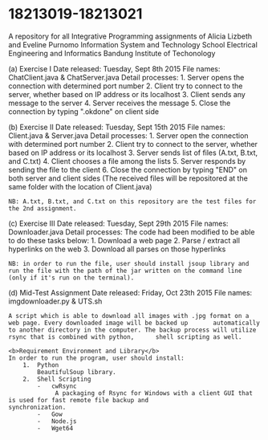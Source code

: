 # 18213019-18213021
A repository for all Integrative Programming assignments of Alicia Lizbeth and Eveline Purnomo
Information System and Technology
School Electrical Engineering and Informatics
Bandung Institute of Techonology

(a) Exercise I
    Date released: Tuesday, Sept 8th 2015
    File names: ChatClient.java & ChatServer.java
    Detail processes:
    1. Server opens the connection with determined port number
    2. Client try to connect to the server, whether based on IP address or its localhost
    3. Client sends any message to the server
    4. Server receives the message
    5. Close the connection by typing ".okdone" on client side
   
(b) Exercise II
    Date released: Tuesday, Sept 15th 2015
    File names: Client.java & Server.java
    Detail processes:
    1. Server open the connection with determined port number
    2. Client try to connect to the server, whether based on IP address or its localhost
    3. Server sends list of files (A.txt, B.txt, and C.txt)
    4. Client chooses a file among the lists
    5. Server responds by sending the file to the client
    6. Close the connection by typing "END" on both server and client sides
    (The received files will be repositored at the same folder with the location of Client.java)
    
    NB: A.txt, B.txt, and C.txt on this repository are the test files for the 2nd assignment.

(c) Exercise III
    Date released: Tuesday, Sept 29th 2015
    File names: Downloader.java
    Detail processes:
    The code had been modified to be able to do these tasks below:
    1. Download a web page
    2. Parse / extract all hyperlinks on the web
    3. Download all parses on those hyperlinks
    
    NB: in order to run the file, user should install jsoup library and run the file with the path of the jar written on the command line (only if it's run on the terminal).

(d) Mid-Test Assignment
    Date released: Friday, Oct 23th 2015
    File names: imgdownloader.py & UTS.sh

    A script which is able to download all images with .jpg format on a web page. Every downloaded image will be backed up       automatically to another directory in the computer. The backup process will utilize rsync that is combined with python,      shell scripting as well.
    
    <b>Requirement Environment and Library</b>
    In order to run the program, user should install:
        1.	Python
            BeautifulSoup library.
        2.	Shell Scripting
            -	cwRsync
                 A packaging of Rsync for Windows with a client GUI that is used for fast remote file backup and                              synchronization.
            -	Gow
            -	Node.js
            -	Wget64


   
